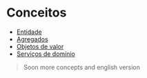# Conceitos

- [Entidade](/concepts/entity.md)
- [Agregados](/concepts/aggregates.md)
- [Objetos de valor](/concepts/value-objects.md)
- [Serviços de domínio](/concepts/domain-services.md)

> Soon more concepts and english version